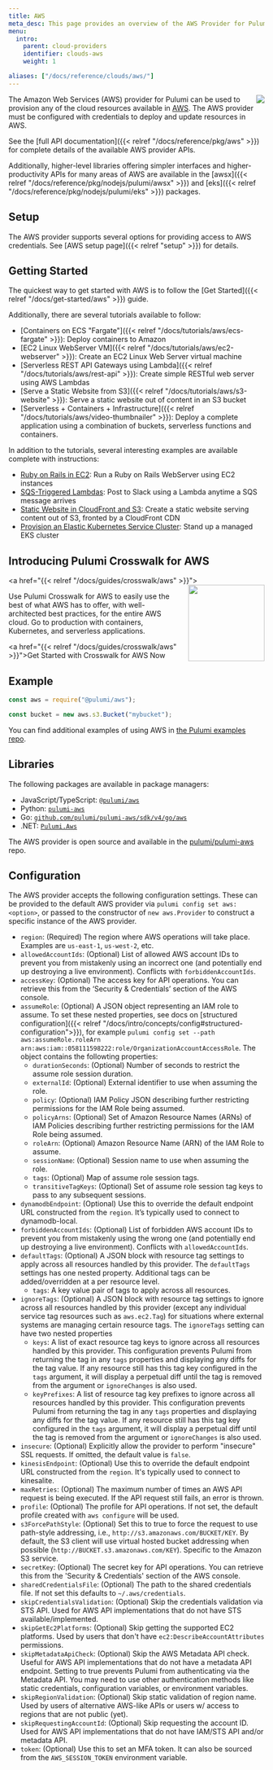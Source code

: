 ```yaml
---
title: AWS
meta_desc: This page provides an overview of the AWS Provider for Pulumi.
menu:
  intro:
    parent: cloud-providers
    identifier: clouds-aws
    weight: 1

aliases: ["/docs/reference/clouds/aws/"]
---
```


<img src="/logos/tech/aws.svg" align="right" class="h-16 px-8 pb-4">

The Amazon Web Services (AWS) provider for Pulumi can be used to provision any of the cloud resources available in [AWS](https://aws.amazon.com/).  The AWS provider must be configured with credentials to deploy and update resources in AWS.

See the [full API documentation]({{< relref "/docs/reference/pkg/aws" >}}) for complete details of the available AWS provider APIs.

Additionally, higher-level libraries offering simpler interfaces and higher-productivity APIs for many areas of AWS are available in the [awsx]({{< relref "/docs/reference/pkg/nodejs/pulumi/awsx" >}}) and [eks]({{< relref "/docs/reference/pkg/nodejs/pulumi/eks" >}}) packages.

## Setup

The AWS provider supports several options for providing access to AWS credentials.  See [AWS setup page]({{< relref "setup" >}}) for details.

## Getting Started

The quickest way to get started with AWS is to follow the [Get Started]({{< relref "/docs/get-started/aws" >}}) guide.

Additionally, there are several tutorials available to follow:

* [Containers on ECS "Fargate"]({{< relref "/docs/tutorials/aws/ecs-fargate" >}}): Deploy containers to Amazon
* [EC2 Linux WebServer VM]({{< relref "/docs/tutorials/aws/ec2-webserver" >}}): Create an EC2 Linux Web Server virtual machine
* [Serverless REST API Gateways using Lambda]({{< relref "/docs/tutorials/aws/rest-api" >}}): Create simple RESTful web server using AWS Lambdas
* [Serve a Static Website from S3]({{< relref "/docs/tutorials/aws/s3-website" >}}): Serve a static website out of content in an S3 bucket
* [Serverless + Containers + Infrastructure]({{< relref "/docs/tutorials/aws/video-thumbnailer" >}}): Deploy a complete  application using a combination of buckets, serverless functions and containers.

In addition to the tutorials, several interesting examples are available complete with instructions:

* [Ruby on Rails in EC2](https://github.com/pulumi/examples/tree/master/aws-ts-ruby-on-rails): Run a Ruby on Rails
    WebServer using EC2 instances
* [SQS-Triggered Lambdas](https://github.com/pulumi/examples/tree/master/aws-js-sqs-slack): Post to Slack using a Lambda
    anytime a SQS message arrives
* [Static Website in CloudFront and S3](https://github.com/pulumi/examples/tree/master/aws-ts-static-website): Create a
    static website serving content out of S3, fronted by a CloudFront CDN
* [Provision an Elastic Kubernetes Service Cluster](https://github.com/pulumi/examples/tree/master/aws-ts-eks): Stand up
    a managed EKS cluster

## Introducing Pulumi Crosswalk for AWS

<a href="{{< relref "/docs/guides/crosswalk/aws" >}}">
    <img src="/images/docs/reference/crosswalk/aws/logo.svg" width="150" align="right" style="margin-left: 16px">
</a>

Use Pulumi Crosswalk for AWS to easily use the best of what AWS has to offer, with
well-architected best practices, for the entire AWS cloud. Go to production
with containers, Kubernetes, and serverless applications.

<a href="{{< relref "/docs/guides/crosswalk/aws" >}}">Get Started with Crosswalk for AWS Now</a>

## Example

```javascript
const aws = require("@pulumi/aws");

const bucket = new aws.s3.Bucket("mybucket");
```

You can find additional examples of using AWS in [the Pulumi examples repo](https://github.com/pulumi/examples).

## Libraries

The following packages are available in package managers:

* JavaScript/TypeScript: [`@pulumi/aws`](https://www.npmjs.com/package/@pulumi/aws)
* Python: [`pulumi-aws`](https://pypi.org/project/pulumi-aws/)
* Go: [`github.com/pulumi/pulumi-aws/sdk/v4/go/aws`](https://github.com/pulumi/pulumi-aws)
* .NET: [`Pulumi.Aws`](https://www.nuget.org/packages/Pulumi.Aws)

The AWS provider is open source and available in the [pulumi/pulumi-aws](https://github.com/pulumi/pulumi-aws) repo.

## Configuration

The AWS provider accepts the following configuration settings.  These can be provided to the default AWS provider via `pulumi config set aws:<option>`, or passed to the constructor of `new aws.Provider` to construct a specific instance of the AWS provider.

* `region`: (Required) The region where AWS operations will take place. Examples are `us-east-1`, `us-west-2`, etc.
* `allowedAccountIds`: (Optional) List of allowed AWS account IDs to prevent you from mistakenly using an incorrect one (and potentially end up destroying a live environment). Conflicts with `forbiddenAccountIds`.
* `accessKey`: (Optional) The access key for API operations. You can retrieve this from the ‘Security & Credentials’ section of the AWS console.
* `assumeRole`: (Optional) A JSON object representing an IAM role to assume.  To set these nested properties, see docs on  [structured configuration]({{< relref "/docs/intro/concepts/config#structured-configuration">}}), for example `pulumi config set --path aws:assumeRole.roleArn arn:aws:iam::058111598222:role/OrganizationAccountAccessRole`.  The object contains the followting properties:
  * `durationSeconds`: (Optional) Number of seconds to restrict the assume role session duration.
  * `externalId`: (Optional) External identifier to use when assuming the role.
  * `policy`: (Optional) IAM Policy JSON describing further restricting permissions for the IAM Role being assumed.
  * `policyArns`: (Optional) Set of Amazon Resource Names (ARNs) of IAM Policies describing further restricting permissions for the IAM Role being assumed.
  * `roleArn`: (Optional) Amazon Resource Name (ARN) of the IAM Role to assume.
  * `sessionName`: (Optional) Session name to use when assuming the role.
  * `tags`: (Optional) Map of assume role session tags.
  * `transitiveTagKeys`: (Optional) Set of assume role session tag keys to pass to any subsequent sessions.
* `dynamodbEndpoint`: (Optional) Use this to override the default endpoint URL constructed from the `region`. It’s typically used to connect to dynamodb-local.
* `forbiddenAccountIds`: (Optional) List of forbidden AWS account IDs to prevent you from mistakenly using the wrong one (and potentially end up destroying a live environment). Conflicts with `allowedAccountIds`.
* `defaultTags`: (Optional) A JSON block with resource tag settings to apply across all resources handled by this provider. The `defaultTags` settings has one nested property. Additional tags can be added/overridden at a per resource level.
  * `tags`: A key value pair of tags to apply across all resources.
* `ignoreTags`: (Optional) A JSON block with resource tag settings to ignore across all resources handled by this provider (except any individual service tag resources such as `aws.ec2.Tag`) for situations where external systems are managing certain resource tags. The `ignoreTags` setting can have two nested properties
  * `keys`: A list of exact resource tag keys to ignore across all resources handled by this provider. This configuration prevents Pulumi from returning the tag in any `tags` properties and displaying any diffs for the tag value. If any resource still has this tag key configured in the `tags` argument, it will display a perpetual diff until the tag is removed from the argument or `ignoreChanges` is also used.
  * `keyPrefixes`: A list of resource tag key prefixes to ignore across all resources handled by this provider. This configuration prevents Pulumi from returning the tag in any `tags` properties and displaying any diffs for the tag value. If any resource still has this tag key configured in the `tags` argument, it will display a perpetual diff until the tag is removed from the argument or `ignoreChanges` is also used.
* `insecure`: (Optional) Explicitly allow the provider to perform "insecure" SSL requests. If omitted, the default value is `false`.
* `kinesisEndpoint`: (Optional) Use this to override the default endpoint URL constructed from the `region`. It's typically used to connect to kinesalite.
* `maxRetries`: (Optional) The maximum number of times an AWS API request is being executed. If the API request still fails, an error is thrown.
* `profile`: (Optional) The profile for API operations. If not set, the default profile created with `aws configure` will be used.
* `s3ForcePathStyle`: (Optional) Set this to true to force the request to use path-style addressing, i.e., `http://s3.amazonaws.com/BUCKET/KEY`. By default, the S3 client will use virtual hosted bucket addressing when possible (`http://BUCKET.s3.amazonaws.com/KEY`). Specific to the Amazon S3 service.
* `secretKey`: (Optional) The secret key for API operations. You can retrieve this from the 'Security & Credentials' section of the AWS console.
* `sharedCredentialsFile`: (Optional) The path to the shared credentials file. If not set this defaults to `~/.aws/credentials`.
* `skipCredentialsValidation`: (Optional) Skip the credentials validation via STS API. Used for AWS API implementations that do not have STS available/implemented.
* `skipGetEc2Platforms`: (Optional) Skip getting the supported EC2 platforms. Used by users that don't have `ec2:DescribeAccountAttributes` permissions.
* `skipMetadataApiCheck`: (Optional) Skip the AWS Metadata API check. Useful for AWS API implementations that do not have a metadata API endpoint. Setting to true prevents Pulumi from authenticating via the Metadata API. You may need to use other authentication methods like static credentials, configuration variables, or environment variables.
* `skipRegionValidation`: (Optional) Skip static validation of region name. Used by users of alternative AWS-like APIs or users w/ access to regions that are not public (yet).
* `skipRequestingAccountId`: (Optional) Skip requesting the account ID. Used for AWS API implementations that do not have IAM/STS API and/or metadata API.
* `token`: (Optional) Use this to set an MFA token. It can also be sourced from the `AWS_SESSION_TOKEN` environment variable.
